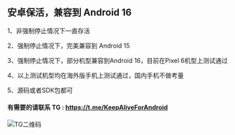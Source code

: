 ## 安卓保活，兼容到 Android 16 

1、非强制停止情况下一直存活 

2、强制停止情况下，完美兼容到 Android 15 

3、强制停止情况下，部分机型兼容到Android 16，目前在Pixel 6机型上测试通过

4、以上测试机型均在海外版手机上测试通过，国内手机不做考量 

5、源码或者SDK包都可 

#### 有需要的请联系 TG : https://t.me/KeepAliveForAndroid

![TG二维码](https://github.com/hnscf/KeepAliveForAndroid/blob/main/KeepAliveForAndroid.png)




